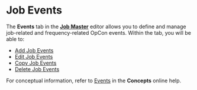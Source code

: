 # Job Events

The **Events** tab in the [**Job Master**](Using-Job-Master.md)
editor allows you to define and manage job-related and frequency-related
OpCon events. Within the tab, you will be
able to:

- [Add Job Events](Adding-Job-Events.md)
- [Edit Job Events](Editing-Job-Events.md)
- [Copy Job Events](Copying-Job-Events.md)
- [Delete Job Events](Deleting-Job-Events.md)

For conceptual information, refer to
[Events](../../../job-components/events.md) in the **Concepts**
online help.
